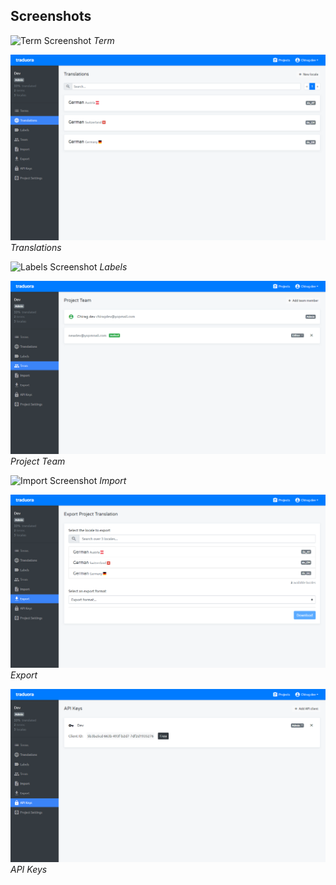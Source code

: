 ## Screenshots

![Term Screenshot](../terms.png)
*Term*

![Translations Screenshot](/docs-website/static/img/screenshots/translations.png)
*Translations*

![Labels Screenshot](../docs-website/static/img/screenshots/labels.png)
*Labels*

![Project Team Screenshot](./docs-website/static/img/screenshots/project-team.png)
*Project Team*

![Import Screenshot](./import.png)
*Import*

![Export Screenshot](./docs-website/static/img/screenshots/export.png)
*Export*

![API Keys Screenshot](./docs-website/static/img/screenshots/api-keys.png)
*API Keys*